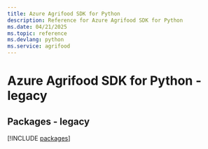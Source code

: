 ```yaml
---
title: Azure Agrifood SDK for Python
description: Reference for Azure Agrifood SDK for Python
ms.date: 04/21/2025
ms.topic: reference
ms.devlang: python
ms.service: agrifood
---
```

# Azure Agrifood SDK for Python - legacy
## Packages - legacy
[!INCLUDE [packages](agrifood-index.md)]